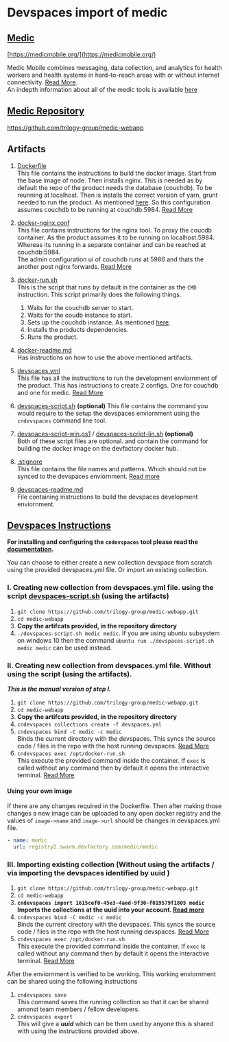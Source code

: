 # Devspaces import of medic

## [Medic](https://medicmobile.org/)
[https://medicmobile.org/](https://medicmobile.org/)

Medic Mobile combines messaging, data collection, and analytics for health workers and health systems in hard-to-reach areas with or without internet connectivity. [Read More](https://medicmobile.org/). <br> 
An indepth information about all of the medic tools is available [here](https://medicmobile.org/tools)

## [Medic Repository](https://github.com/trilogy-group/medic-webapp)
https://github.com/trilogy-group/medic-webapp

## Artifacts
1. [Dockerfile](Dockerfile)<br>
    This file contains the instructions to build the docker image. Start from the base image of node. Then
    installs nginx. This is needed as by default the repo of the product needs the database (couchdb). To be reunning
    at localhost. 
    Then is installs the correct version of yarn, grunt needed to run the product. As mentioned [here](readme.md). So this configuration assumes couchdb to be running at couchdb:5984. [Read More](https://docs.docker.com/engine/reference/builder/#usage)

2. [docker-nginx.conf](docker-nginx.conf)<br>
    This file contains instructions for the nginx tool. To proxy the coucdb container. As the product assumes it to be running on localhost:5984. Whereas its running in a separate container and can be reached at couchdb:5984. <br>
    The admin configuration ui of couchdb runs at 5986 and thats the another post nginx forwards. [Read More](http://nginx.org/en/docs/beginners_guide.html#conf_structure)

3. [docker-run.sh](docker-run.sh)<br>
    This is the script that runs by default in the container as the `CMD` instruction. This script primarily does the following things. <br>
    1. Waits for the couchdb server to start. 
    2. Waits for the coudb instance to start. 
    3. Sets up the couchdb instance. As mentioned [here](readme.md). 
    4. Installs the products dependencies.
    5. Runs the product. 
    
4. [docker-readme.md](docker-readme.md)<br>
    Has instructions on how to use the above mentioned artifacts.

5. [devspaces.yml](devspaces.yml)<br>
    This file has all the instructions to run the development enviornment of the product. This has instructions to create 2 configs. One for couchdb and one for medic. [Read More](http://devspaces-docs.ey.devfactory.com/collections/yaml.html)

6. [devspaces-script.sh](devspaces-script.sh) **(optional)**
    This file contains the command you would require to the setup the devspaces enviornment using the `cndevspaces` command line tool.

7. [devspaces-script-win.ps1](devspaces-script-win.ps1) / [devspaces-script-lin.sh](devspaces-script-lin.sh) **(optional)**<br>
    Both of these script files are optional. and contain the command for building the docker image on the devfactory docker hub. 

8. [.stignore](.stignore)<br>
    This file contains the file names and patterns. Which should not be synced to the devspaces enviornment. [Read more](http://devspaces-docs.ey.devfactory.com/optimizing_sync.html?highlight=stignore)

9. [devspaces-readme.md](devspaces-readme.md)<br>
    File containing instructions to build the devspaces development enviornment. 

## [Devspaces Instructions](devspaces-readme.md)
**For installing and configuring the `cndevspaces` tool please read the [documentation](http://devspaces-docs.ey.devfactory.com/installation/index.html).**

You can choose to either create a new collection devspace from scratch using the provided devspaces.yml file. Or import an existing collection.

### I. Creating new collection from devspaces.yml file. using the script [devspaces-script.sh](devspaces-script.sh) (using the artifacts)
1. `git clone https://github.com/trilogy-group/medic-webapp.git`<br>
2. `cd medic-webapp`
3. **Copy the artifcats provided, in the repository directory**
4. `./devspaces-script.sh medic medic`. If you are using ubuntu subsystem on windows 10 then the command `ubuntu run ./devspaces-script.sh medic medic` can be used instead.

### II. Creating new collection from devspaces.yml file. Without using the script (using the artifacts).
***This is the manual version of step I.***
1. `git clone https://github.com/trilogy-group/medic-webapp.git`<br>
2. `cd medic-webapp`
3. **Copy the artifcats provided, in the repository directory**
4. `cndevspaces collections create -f devspaces.yml`
5. `cndevspaces bind -C medic -c medic`<br>
    Binds the current directory with the devspaces. This syncs the source code / files in the repo with the host running devspaces. [Read More](http://devspaces-docs.ey.devfactory.com/collections/commands.html#bind)
6. `cndevspaces exec /opt/docker-run.sh`<br>
    This execute the provided command inside the container. If `exec` is called without any command then by default it opens the interactive terminal. [Read More](http://devspaces-docs.ey.devfactory.com/quickstart.html)

#### Using your own image
If there are any changes required in the Dockerfile. Then after making those changes a new image can be uploaded to any open docker registry and the values of `image->name` and `image->url` should be changes in devspaces.yml file. 
```yml
- name: medic
  url: registry2.swarm.devfactory.com/medic/medic
``` 

### III. Importing existing collection (Without using the artifacts / via importing the devspaces identified by uuid )
1. `git clone https://github.com/trilogy-group/medic-webapp.git`<br>
2. `cd medic-webapp`
3. **`cndevspaces import 1615cef0-45e3-4aed-9f30-f019579f1805 medic`<br>
    Imports the collections at the uuid into your account. [Read more](http://devspaces-docs.ey.devfactory.com/collections/sharing.html?highlight=import#import)**
4. `cndevspaces bind -C medic -c medic`<br>
    Binds the current cirectory with the devspaces. This syncs the source code / files in the repo with the host running devspaces. [Read More](http://devspaces-docs.ey.devfactory.com/collections/commands.html#bind)
5. `cndevspaces exec /opt/docker-run.sh`<br>
    This execute the provided command inside the container. If `exec` is called without any command then by default it opens the interactive terminal. [Read More](http://devspaces-docs.ey.devfactory.com/quickstart.html)

After the enviornment is verified to be working. This working enviornment can be shared using the following instructions
1. `cndevspaces save`<br>
    This command saves the running collection so that it can be shared amonst team members / fellow developers. 
2. `cndevspaces export`<br>
    This will give a ***uuid*** which can be then used by anyone this is shared with using the instructions provided above. 
